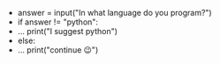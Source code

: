 -   answer = input("In what language do you program?")
-   if answer != "python":
-   ... print("I suggest python")
-   else:
-   ... print("continue 😉")  
